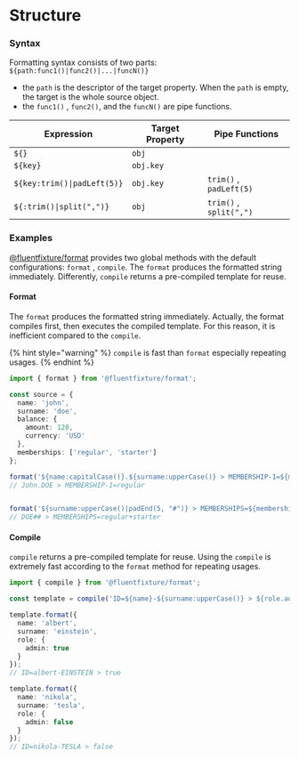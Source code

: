 # Structure

### Syntax

Formatting syntax consists of two parts: `${path:func1()|func2()|...|funcN()}`

* the `path` is the descriptor of the target property. When the `path` is empty, the target is the whole source object.
* the `func1()` , `func2()`, and the `funcN()` are pipe functions.

| Expression                  | Target Property | Pipe Functions          |
| --------------------------- | --------------- | ----------------------- |
| `${}`                       | `obj`           |                         |
| `${key}`                    | `obj.key`       |                         |
| `${key:trim()\|padLeft(5)}` | `obj.key`       | `trim()` , `padLeft(5)` |
| `${:trim()\|split(",")}`    | `obj`           | `trim()` , `split(",")` |

### Examples

[@fluentfixture/format](./) provides two global methods with the default configurations: `format` , `compile`. The `format` produces the formatted string immediately. Differently, `compile` returns a pre-compiled template for reuse.

#### Format

The `format` produces the formatted string immediately. Actually, the format compiles first, then executes the compiled template. For this reason, it is inefficient compared to the `compile`.

{% hint style="warning" %}
`compile` is fast than `format` especially repeating usages.
{% endhint %}

```typescript
import { format } from '@fluentfixture/format';

const source = {
  name: 'john',
  surname: 'doe',
  balance: {
    amount: 120,
    currency: 'USD'
  },
  memberships: ['regular', 'starter']
};

format('${name:capitalCase()}.${surname:upperCase()} > MEMBERSHIP-1=${memberships.0}', source);
// John.DOE > MEMBERSHIP-1=regular


format('${surname:upperCase()|padEnd(5, "#")} > MEMBERSHIPS=${memberships:join("+")}', source);
// DOE## > MEMBERSHIPS=regular+starter
```

#### Compile

`compile` returns a pre-compiled template for reuse. Using the `compile` is extremely fast according to the `format` method for repeating usages.

```typescript
import { compile } from '@fluentfixture/format';

const template = compile('ID=${name}-${surname:upperCase()} > ${role.admin}');

template.format({
  name: 'albert',
  surname: 'einstein',
  role: {
    admin: true
  }
});
// ID=albert-EINSTEIN > true

template.format({
  name: 'nikola',
  surname: 'tesla',
  role: {
    admin: false
  }
});
// ID=nikola-TESLA > false
```
